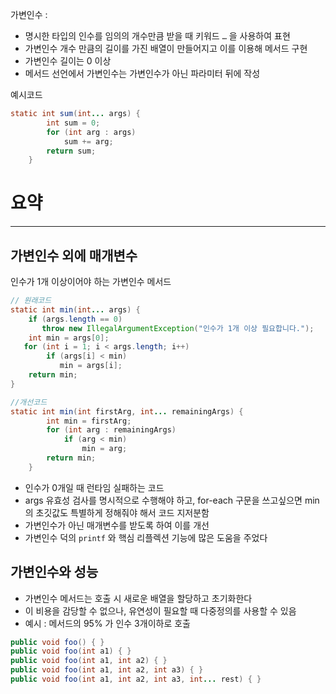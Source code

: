 가변인수 : 

- 명시한 타입의 인수를 임의의 개수만큼 받을 때 키워드 `…` 을 사용하여 표현
- 가변인수 개수 만큼의 길이를 가진 배열이 만들어지고 이를 이용해 메서드 구현
- 가변인수 길이는 0 이상
- 메서드 선언에서 가변인수는 가변인수가 아닌 파라미터 뒤에 작성

예시코드

```java
static int sum(int... args) {
        int sum = 0;
        for (int arg : args)
            sum += arg;
        return sum;
    }
```

# 요약

---

## 가변인수 외에 매개변수

인수가 1개 이상이어야 하는 가변인수 메서드

```java
// 원래코드
static int min(int... args) {
    if (args.length == 0)
       throw new IllegalArgumentException("인수가 1개 이상 필요합니다.");
    int min = args[0];
   for (int i = 1; i < args.length; i++)
        if (args[i] < min)
           min = args[i];
    return min;
}

//개선코드
static int min(int firstArg, int... remainingArgs) {
        int min = firstArg;
        for (int arg : remainingArgs)
            if (arg < min)
                min = arg;
        return min;
    }
```

- 인수가 0개일 때 런타임 실패하는 코드
- args 유효성 검사를 명시적으로 수행해야 하고, for-each 구문을 쓰고싶으면 min의 초깃값도 특별하게 정해줘야 해서 코드 지저분함
- 가변인수가 아닌 매개변수를 받도록 하여 이를 개선
- 가변인수 덕의 `printf` 와 핵심 리플렉션 기능에 많은 도움을 주었다 

## 가변인수와 성능

- 가변인수 메서드는 호출 시 새로운 배열을 할당하고 초기화한다
- 이 비용을 감당할 수 없으나, 유연성이 필요할 때 다중정의를 사용할 수 있음
- 예시 : 메서드의 95% 가 인수 3개이하로 호출

```java
public void foo() { }
public void foo(int a1) { }
public void foo(int a1, int a2) { }
public void foo(int a1, int a2, int a3) { }
public void foo(int a1, int a2, int a3, int... rest) { }
```